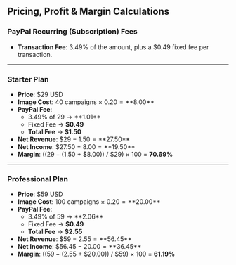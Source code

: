 ## Pricing, Profit & Margin Calculations

### PayPal Recurring (Subscription) Fees
- **Transaction Fee**: 3.49% of the amount, plus a $0.49 fixed fee per transaction.

---

### **Starter Plan**
- **Price**: $29 USD  
- **Image Cost**: 40 campaigns × $0.20 = **$8.00**  
- **PayPal Fee**:  
  - 3.49% of $29 → **$1.01**  
  - Fixed Fee → **$0.49**  
  - **Total Fee** → **$1.50**  
- **Net Revenue**: $29 − $1.50 = **$27.50**  
- **Net Income**: $27.50 − $8.00 = **$19.50**  
- **Margin**: (($29 − ($1.50 + $8.00)) / $29) × 100 = **70.69%**

---

### **Professional Plan**
- **Price**: $59 USD  
- **Image Cost**: 100 campaigns × $0.20 = **$20.00**  
- **PayPal Fee**:  
  - 3.49% of $59 → **$2.06**  
  - Fixed Fee → **$0.49**  
  - **Total Fee** → **$2.55**  
- **Net Revenue**: $59 − $2.55 = **$56.45**  
- **Net Income**: $56.45 − $20.00 = **$36.45**  
- **Margin**: (($59 − ($2.55 + $20.00)) / $59) × 100 = **61.19%**
